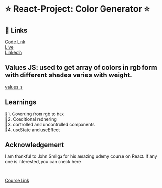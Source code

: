 # ⭐ React-Project: Color Generator ⭐

## 🔗 Links

[Code Link](https://codesandbox.io/s/react-project-11-sidebar-and-model-esklmk) <br>
[Live](https://csb-esklmk.netlify.app/) <br>
[Linkedin]()

## Values JS: used to get array of colors in rgb form with different shades varies with weight.

[values.js](https://github.com/noeldelgado/values.js)

## Learnings

📌1. Coverting from rgb to hex <br>
📌2. Conditional rednering <br>
📌3. controlled and uncontrolled components <br>
📌4. useState and useEffect <br>

## Acknowledgement

I am thankful to John Smilga for his amazing udemy course on React.
If any one is interested, you can check here.

<br>

[Course Link](https://wipro.udemy.com/course/react-tutorial-and-projects-course/learn/lecture/22675927#overview)
